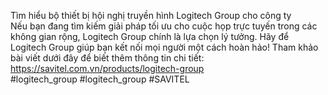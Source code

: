Tìm hiểu bộ thiết bị hội nghị truyền hình Logitech Group cho công ty <br>
Nếu bạn đang tìm kiếm giải pháp tối ưu cho cuộc họp trực tuyến trong các không gian rộng, Logitech Group chính là lựa chọn lý tưởng. Hãy để Logitech Group giúp bạn kết nối mọi người một cách hoàn hảo! Tham khảo bài viết dưới đây để biết thêm thông tin chi tiết: <br>
https://savitel.com.vn/products/logitech-group <br>
#logitech_group #logitech_group #SAVITEL
